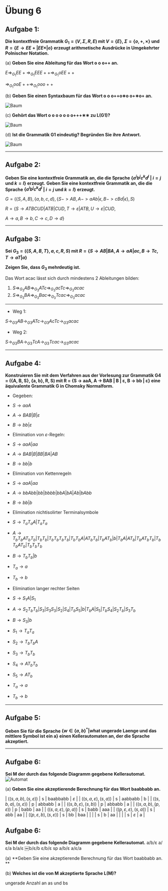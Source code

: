 # Übung 6
## Aufgabe 1:
**Die kontextfreie Grammatik $G_1 = (V,\Sigma,R,E)$ mit $V = \{E\}$, $\Sigma = \{o, +, \times \}$ und $R = \{E \rightarrow E E + | E E \times | o\}$
erzeugt arithmetische Ausdrücke in Umgekehrter Polnischer Notation.**

(a) **Geben Sie eine Ableitung für das Wort o o o++ an.**

$E \Rightarrow_{G_1} EE+ \Rightarrow_{G_1} EEE++ \Rightarrow_{G_1} oEE++$

$\Rightarrow_{G_1} ooE++ \Rightarrow_{G_1} ooo++$

(b) **Geben Sie einen Syntaxbaum für das Wort o o o++o∗o o+∗o+ an.**

![Baum](Aufgabe1b.png)

(c) **Gehört das Wort o o o o o o o+++∗∗ zu L(G1)?**

![Baum](Aufgabe1c.png)

(d) **Ist die Grammatik G1 eindeutig? Begründen Sie ihre Antwort.**

![Baum](Aufgabe1d.png)

---
## Aufgabe 2:
**Geben Sie eine kontextfreie Grammatik an, die die Sprache $\{a^ib^jc^kd^l$ | $i = j$ und $k = l$} erzeugt.**
**Geben Sie eine kontextfreie Grammatik an, die die Sprache $\{a^ib^jc^kd^l$ | $i = j$ und $k = l$} erzeugt.**

 $G=(\{S,A,B \}, \{a,b,c,d\}, \{S -> AB, A -> aAb|\epsilon, B -> cBd|\epsilon\},S)$

 $R=\{S \rightarrow ATBCUD | ATB | CUD , T \rightarrow \varepsilon | ATB, U \rightarrow \varepsilon | CUD,$

  $A\rightarrow a, B\rightarrow b, C\rightarrow c, D\rightarrow d\}$

---
## Aufgabe 3:
**Sei $G_3 = (\{S,A,B,T\},{a,c},R,S)$ mit $R=\{S \rightarrow AB|BA, A \rightarrow aA|ac, B \rightarrow Tc, T \rightarrow  aT |a\}$**

**Zeigen Sie, dass $G_3$ mehrdeutig ist.**

Das Wort acac lässt sich durch mindestens 2 Ableitungen bilden:
1. $S \Rightarrow_{G_3} AB \Rightarrow_{G_3} ATc \Rightarrow_{G_3} acTc \Rightarrow_{G_3} acac$
2. $S \Rightarrow_{G_3} BA \Rightarrow_{G_3} Bac \Rightarrow_{G_3} Tcac \Rightarrow_{G_3} acac$

---

* Weg 1:

$S \rightarrow_{G3} AB \rightarrow_{G3} ATc \rightarrow_{G3} AcTc \rightarrow_{G3} acac$

* Weg 2:

$S \rightarrow_{G3} BA \rightarrow_{G3} TcA \rightarrow_{G3} Tcac \rightarrow_{G3} acac$

---
## Aufgabe 4:
**Konstruieren Sie mit dem Verfahren aus der Vorlesung zur Grammatik G4 = ({A, B, S}, {a, b}, R, S) mit R = {S → aaA, A → BAB | B | ε, B → bb | ε} eine äquivalente Grammatik G in Chomsky Normalform.**

* Gegeben:
 *  $S \rightarrow aaA$
 * $A \rightarrow BAB | B | \varepsilon$
 * $B \rightarrow bb | \varepsilon$

* Elimination von $\varepsilon$-Regeln:
 * $S \rightarrow aaA | aa$
 * $A \rightarrow BAB | B | BB | BA | AB$
 * $B \rightarrow bb | b$

* Elimination von Kettenregeln
 * $S \rightarrow aaA | aa$
 * $A \rightarrow bbAbb | bb | bbbb | bbA | bA | Ab | bAbb$
 * $B \rightarrow bb | b$

* Elimination nichtisolirter Terminalsymbole
 * $S \rightarrow T_aT_aA | T_aT_a$
 * $A \rightarrow T_bT_bAT_bT_b |T_bT_b|T_bT_bT_bT_b|T_bT_bA|AT_bT_b|T_bAT_b| b| T_bA|AT_b | T_bAT_bT_b| T_bT_bAT_b|T_bT_bT_b$
 * $B \rightarrow T_bT_b|b$
 * $T_a \rightarrow a$
 * $T_b \rightarrow b$

* Elimination langer rechter Seiten
 * $S \rightarrow S_1A | S_1$
 * $A \rightarrow S_2T_bT_b | S_3 | S_3S_3 | S_2 | S_4 | T_bS_5 | b | T_bA | S_5 | T_bS_4 | S_2T_b | S_3T_b$
 * $B \rightarrow S_3 | b$
 * $S_1 \rightarrow T_aT_a$
 * $S_2 \rightarrow T_bT_bA$
 * $S_3 \rightarrow T_bT_b$
 * $S_4 \rightarrow AT_bT_b$
 * $S_5 \rightarrow A T_b$
 * $T_a \rightarrow a$
 * $T_b \rightarrow b$

---
## Aufgabe 5:
**Geben Sie für die Sprache $\{w \in \{a,b\}^* | w \text{hat ungerade Laenge und das mittlere Symbol ist ein a} \}$
einen Kellerautomaten an, der die Sprache akzeptiert.**


---
## Aufgabe 6:
**Sei M der durch das folgende Diagramm gegebene Kellerautomat.**
![Automat](Kellerautomat.png)

(a) **Geben Sie eine akzeptierende Berechnung für das Wort baabbabb an.**

| $((s,a,b),(s,\varepsilon))$ | s | baabbabb | $\varepsilon$ |
| $((s,a,\varepsilon),(s,a))$ | s |  aabbabb |       b       |
| $((s,b,a),(s,\varepsilon))$ | p |   abbabb |       a       |
| $((s,b,\varepsilon),(s,b))$ | p |   abbabb |       a       |
| $((s,a,b),(p,\varepsilon))$ | p |     babb |      aa       |
| $((s,a,\varepsilon),(p,a))$ | s |     babb |     aaa       |
| $((p,\varepsilon,\varepsilon),(s,a))$ | s |      abb |      aa       |
| $((p,\varepsilon, b),(s,\varepsilon))$ | s |       bb |     baa       |
|    |                      | s |        b |      aa       |
|     |                      | s | $\varepsilon$ |  a       |

## Aufgabe 6:
**Sei M der durch das folgende Diagramm gegebene Kellerautomat.**
a/b/ε
a/ε/a
b/a/ε
￼b/ε/b
ε/b/ε
sp
a/b/ε a/ε/a

(a) **Geben Sie eine akzeptierende Berechnung für das Wort baabbabb an. **

(b) **Welches ist die von M akzeptierte Sprache L(M)?**

ungerade Anzahl an as und bs
